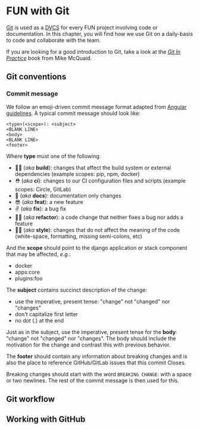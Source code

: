 # FUN with Git

[Git](https://git-scm.com) is used as a [DVCS](https://en.wikipedia.org/wiki/Distributed_version_control) for every FUN project involving code or documentation. In this chapter, you will find how we use Git on a daily-basis to code and collaborate with the team.

If you are looking for a good introduction to Git, take a look at the [_Git In Practice_](https://github.com/GitInPractice/GitInPractice#readme) book from Mike McQuaid.

## Git conventions

### Commit message

We follow an emoji-driven commit message format adapted from [Angular guidelines](https://github.com/angular/angular/blob/master/CONTRIBUTING.md#-commit-message-guidelines). A typical commit message should look like:

```
<type>(<scope>): <subject>
<BLANK LINE>
<body>
<BLANK LINE>
<footer>
```

Where **type** must one of the following:

* 👷‍♀ \(_aka_ **build**\): changes that affect the build system or external dependencies \(example scopes: pip, npm, docker\)
* ⛑ \(_aka_ **ci**\): changes to our CI configuration files and scripts \(example scopes: Circle, GitLab\)
* 📝 \(_aka_ **docs**\): documentation only changes
* 😎 \(_aka_ **feat**\): a new feature
* ✌️ \(_aka_ **fix**\): a bug fix
* 👩‍🏭 \(_aka_ **refactor**\): a code change that neither fixes a bug nor adds a feature
* 👩‍🎨 \(_aka_ **style**\): changes that do not affect the meaning of the code \(white-space, formatting, missing semi-colons, etc\)

And the **scope** should point to the django application or stack component that may be affected, _e.g._:

* docker
* apps:core
* plugins:foo

The **subject** contains succinct description of the change:

* use the imperative, present tense: "change" not "changed" nor "changes"
* don't capitalize first letter
* no dot \(.\) at the end

Just as in the subject, use the imperative, present tense for the **body**: "change" not "changed" nor "changes". The body should include the motivation for the change and contrast this with previous behavior.

The **footer** should contain any information about breaking changes and is also the place to reference GitHub/GitLab issues that this commit Closes.

Breaking changes should start with the word `BREAKING CHANGE`: with a space or two newlines. The rest of the commit message is then used for this.

## Git workflow

## Working with GitHub





